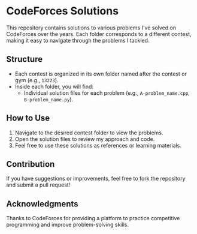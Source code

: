 # CodeForces Solutions

This repository contains solutions to various problems I've solved on CodeForces over the years. Each folder corresponds to a different contest, making it easy to navigate through the problems I tackled.

## Structure
- Each contest is organized in its own folder named after the contest or gym (e.g., `13223`).
- Inside each folder, you will find:
  - Individual solution files for each problem (e.g., `A-problem_name.cpp`, `B-problem_name.py`).


## How to Use

1. Navigate to the desired contest folder to view the problems.
2. Open the solution files to review my approach and code.
3. Feel free to use these solutions as references or learning materials.

## Contribution

If you have suggestions or improvements, feel free to fork the repository and submit a pull request!

## Acknowledgments

Thanks to CodeForces for providing a platform to practice competitive programming and improve problem-solving skills.
